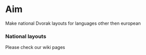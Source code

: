 
# Aim

Make national Dvorak layouts for languages other then european

### National layouts 

Please check our wiki pages

